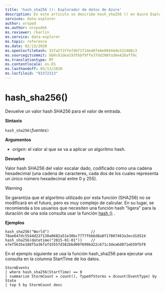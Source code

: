 ```yaml
---
title: 'hash_sha256 (): Explorador de datos de Azure'
description: En este artículo se describe hash_sha256 () en Azure Explorador de datos.
services: data-explorer
author: orspod
ms.author: orspodek
ms.reviewer: rkarlin
ms.service: data-explorer
ms.topic: reference
ms.date: 02/13/2020
ms.openlocfilehash: 32fa2f3ffefdbf1f14ed87e8e89444de322408c3
ms.sourcegitcommit: bb8c61dea193fbbf9ffe37dd200fa36e428aff8c
ms.translationtype: MT
ms.contentlocale: es-ES
ms.lasthandoff: 05/13/2020
ms.locfileid: "83372313"
---
```

# <a name="hash_sha256"></a>hash_sha256()

Devuelve un valor hash SHA256 para el valor de entrada.

**Sintaxis**

`hash_sha256(`*fuentes*`)`

**Argumentos**

* *origen*: el valor al que se va a aplicar un algoritmo hash.

**Devuelve**

Valor hash SHA256 del valor escalar dado, codificado como una cadena hexadecimal (una cadena de caracteres, cada dos de los cuales representa un único número hexadecimal entre 0 y 255).

> [!WARNING]
> Se garantiza que el algoritmo utilizado por esta función (SHA256) no se modificará en el futuro, pero es muy complejo de calcular. En su lugar, se recomienda a los usuarios que necesiten una función hash "ligera" para la duración de una sola consulta usar la función [hash ()](./hashfunction.md) .

**Ejemplos**

```kusto
hash_sha256("World")                   // 78ae647dc5544d227130a0682a51e30bc7777fbb6d8a8f17007463a3ecd1d524
hash_sha256(datetime("2015-01-01"))    // e7ef5635e188f5a36fafd3557d382bbd00f699bd22c671c3dea6d071eb59fbf8
```

En el ejemplo siguiente se usa la función hash_sha256 para ejecutar una consulta en la columna StartTime de los datos.

<!-- csl: https://help.kusto.windows.net:443/Samples -->
```kusto
StormEvents 
| where hash_sha256(StartTime) == 0
| summarize StormCount = count(), TypeOfStorms = dcount(EventType) by State 
| top 5 by StormCount desc
```
